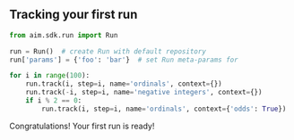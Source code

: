 ## Tracking your first run


```python
from aim.sdk.run import Run

run = Run()  # create Run with default repository
run['params'] = {'foo': 'bar'}  # set Run meta-params for

for i in range(100):
    run.track(i, step=i, name='ordinals', context={})
    run.track(-i, step=i, name='negative integers', context={})
    if i % 2 == 0:
        run.track(i, step=i, name='ordinals', context={'odds': True})

```
Congratulations! Your first run is ready!
